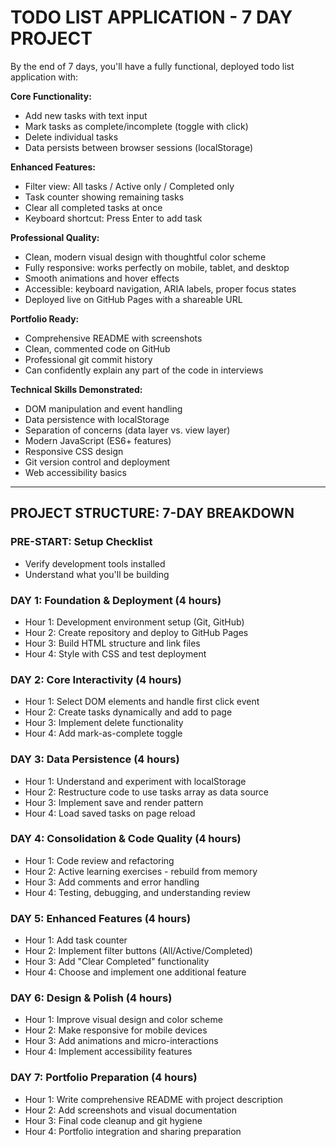 # TODO LIST APPLICATION - 7 DAY PROJECT

By the end of 7 days, you'll have a fully functional, deployed todo list application with:

**Core Functionality:**

-   Add new tasks with text input
-   Mark tasks as complete/incomplete (toggle with click)
-   Delete individual tasks
-   Data persists between browser sessions (localStorage)

**Enhanced Features:**

-   Filter view: All tasks / Active only / Completed only
-   Task counter showing remaining tasks
-   Clear all completed tasks at once
-   Keyboard shortcut: Press Enter to add task

**Professional Quality:**

-   Clean, modern visual design with thoughtful color scheme
-   Fully responsive: works perfectly on mobile, tablet, and desktop
-   Smooth animations and hover effects
-   Accessible: keyboard navigation, ARIA labels, proper focus states
-   Deployed live on GitHub Pages with a shareable URL

**Portfolio Ready:**

-   Comprehensive README with screenshots
-   Clean, commented code on GitHub
-   Professional git commit history
-   Can confidently explain any part of the code in interviews

**Technical Skills Demonstrated:**

-   DOM manipulation and event handling
-   Data persistence with localStorage
-   Separation of concerns (data layer vs. view layer)
-   Modern JavaScript (ES6+ features)
-   Responsive CSS design
-   Git version control and deployment
-   Web accessibility basics

---

## PROJECT STRUCTURE: 7-DAY BREAKDOWN

### **PRE-START: Setup Checklist**

-   Verify development tools installed
-   Understand what you'll be building

### **DAY 1: Foundation & Deployment** (4 hours)

-   Hour 1: Development environment setup (Git, GitHub)
-   Hour 2: Create repository and deploy to GitHub Pages
-   Hour 3: Build HTML structure and link files
-   Hour 4: Style with CSS and test deployment

### **DAY 2: Core Interactivity** (4 hours)

-   Hour 1: Select DOM elements and handle first click event
-   Hour 2: Create tasks dynamically and add to page
-   Hour 3: Implement delete functionality
-   Hour 4: Add mark-as-complete toggle

### **DAY 3: Data Persistence** (4 hours)

-   Hour 1: Understand and experiment with localStorage
-   Hour 2: Restructure code to use tasks array as data source
-   Hour 3: Implement save and render pattern
-   Hour 4: Load saved tasks on page reload

### **DAY 4: Consolidation & Code Quality** (4 hours)

-   Hour 1: Code review and refactoring
-   Hour 2: Active learning exercises - rebuild from memory
-   Hour 3: Add comments and error handling
-   Hour 4: Testing, debugging, and understanding review

### **DAY 5: Enhanced Features** (4 hours)

-   Hour 1: Add task counter
-   Hour 2: Implement filter buttons (All/Active/Completed)
-   Hour 3: Add "Clear Completed" functionality
-   Hour 4: Choose and implement one additional feature

### **DAY 6: Design & Polish** (4 hours)

-   Hour 1: Improve visual design and color scheme
-   Hour 2: Make responsive for mobile devices
-   Hour 3: Add animations and micro-interactions
-   Hour 4: Implement accessibility features

### **DAY 7: Portfolio Preparation** (4 hours)

-   Hour 1: Write comprehensive README with project description
-   Hour 2: Add screenshots and visual documentation
-   Hour 3: Final code cleanup and git hygiene
-   Hour 4: Portfolio integration and sharing preparation